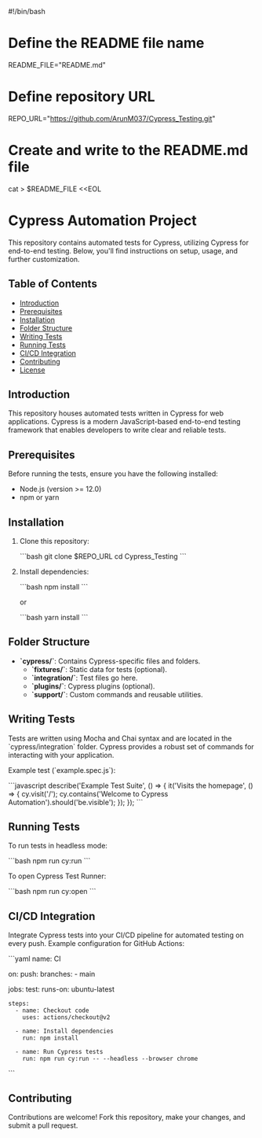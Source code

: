 #!/bin/bash

# Define the README file name
README_FILE="README.md"

# Define repository URL
REPO_URL="https://github.com/ArunM037/Cypress_Testing.git"

# Create and write to the README.md file
cat > $README_FILE <<EOL
# Cypress Automation Project

This repository contains automated tests for Cypress, utilizing Cypress for end-to-end testing. Below, you'll find instructions on setup, usage, and further customization.

## Table of Contents

- [Introduction](#introduction)
- [Prerequisites](#prerequisites)
- [Installation](#installation)
- [Folder Structure](#folder-structure)
- [Writing Tests](#writing-tests)
- [Running Tests](#running-tests)
- [CI/CD Integration](#cicd-integration)
- [Contributing](#contributing)
- [License](#license)

## Introduction

This repository houses automated tests written in Cypress for web applications. Cypress is a modern JavaScript-based end-to-end testing framework that enables developers to write clear and reliable tests.

## Prerequisites

Before running the tests, ensure you have the following installed:

- Node.js (version >= 12.0)
- npm or yarn

## Installation

1. Clone this repository:

   \`\`\`bash
   git clone $REPO_URL
   cd Cypress_Testing
   \`\`\`

2. Install dependencies:

   \`\`\`bash
   npm install
   \`\`\`

   or

   \`\`\`bash
   yarn install
   \`\`\`

## Folder Structure

- **\`cypress/\`**: Contains Cypress-specific files and folders.
  - **\`fixtures/\`**: Static data for tests (optional).
  - **\`integration/\`**: Test files go here.
  - **\`plugins/\`**: Cypress plugins (optional).
  - **\`support/\`**: Custom commands and reusable utilities.

## Writing Tests

Tests are written using Mocha and Chai syntax and are located in the \`cypress/integration\` folder. Cypress provides a robust set of commands for interacting with your application.

Example test (\`example.spec.js\`):

\`\`\`javascript
describe('Example Test Suite', () => {
  it('Visits the homepage', () => {
    cy.visit('/');
    cy.contains('Welcome to Cypress Automation').should('be.visible');
  });
});
\`\`\`

## Running Tests

To run tests in headless mode:

\`\`\`bash
npm run cy:run
\`\`\`

To open Cypress Test Runner:

\`\`\`bash
npm run cy:open
\`\`\`

## CI/CD Integration

Integrate Cypress tests into your CI/CD pipeline for automated testing on every push. Example configuration for GitHub Actions:

\`\`\`yaml
name: CI

on:
  push:
    branches:
      - main

jobs:
  test:
    runs-on: ubuntu-latest

    steps:
      - name: Checkout code
        uses: actions/checkout@v2

      - name: Install dependencies
        run: npm install

      - name: Run Cypress tests
        run: npm run cy:run -- --headless --browser chrome
\`\`\`

## Contributing

Contributions are welcome! Fork this repository, make your changes, and submit a pull request.

